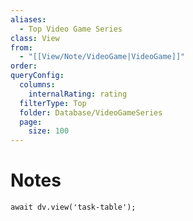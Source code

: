 ```yaml
---
aliases:
  - Top Video Game Series
class: View
from:
  - "[[View/Note/VideoGame|VideoGame]]"
order:
queryConfig:
  columns:
    internalRating: rating
  filterType: Top
  folder: Database/VideoGameSeries
  page:
    size: 100
---
```

# Notes

```dataviewjs
await dv.view('task-table');
```
